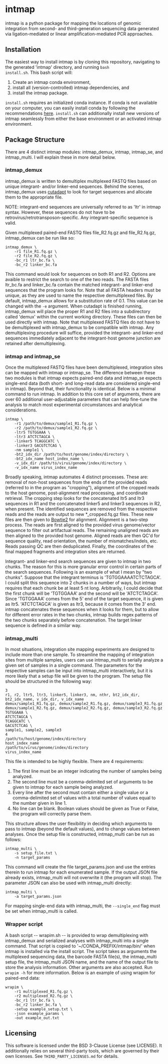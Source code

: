 # intmap

intmap is a python package for mapping the locations of genomic integration from second- and third-generation sequencing data generated via ligation-mediated or linear amplification-mediated PCR approaches.

## Installation
The easiest way to install intmap is by cloning this repository, navigating to the generated 'intmap' directory, and running <code>bash install.sh</code>. This bash script will:

1. Create an intmap conda environment,
2. install all (version-controlled) intmap dependencies, and
3. install the intmap package.

<code>install.sh</code> requires an initialized conda instance. If conda is not available on your computer, you can easily install conda by following the recommendations [here](https://mamba.readthedocs.io/en/latest/installation/mamba-installation.html). <code>install.sh</code> can additionally install new versions of intmap seamlessly from either the base environment or an activated intmap environment.

## Package Structure
There are 4 distinct intmap modules: intmap_demux, intmap, intmap_se, and intmap_multi. I will explain these in more detail below.

### intmap_demux
intmap_demux is written to demultiplex multiplexed FASTQ files based on unique integrant- and/or linker-end sequences. Behind the scenes, intmap_demux uses [cutadapt](https://cutadapt.readthedocs.io/en/stable/#) to look for target sequences and allocate them to the appropriate file. 

NOTE: integrant-end sequences are universally referred to as 'ltr' in intmap syntax. However, these sequences do not have to be retrovirus/retrotransposon-specific. Any integrant-specific sequence is valid.

Given multiplexed paired-end FASTQ files file_R2.fq.gz and file_R2.fq.gz, intmap_demux can be run like so:

```
intmap_demux \
    -r1 file_R1.fq.gz \
    -r2 file_R2.fq.gz \
    -bc_r1 ltr_bc.fa \
    -bc_r2 linker_bc.fa
```

This command would look for sequences on both R1 and R2. Options are avaible to restrict the search to one of the two reads. The FASTA files ltr_bc.fa and linker_bc.fa contain the matched integrant- and linker-end sequences that the program looks for. Note that all FASTA headers must be unique, as they are used to name the respective demultiplexed files. By default, intmap_demux allows for a substitution rate of 0.1. This value can be changed with the <code>-e</code> argument. When cutadapt is finished running, intmap_demux will place the proper R1 and R2 files into a subdirectory called 'demux' within the current working directory. These files can then be used directly with intmap. Note that multiplexed FASTQ files do not have to be demultiplexed with intmap_demux to be compatible with intmap. Any demultiplexing procedure will suffice, provided the integrant- and linker-end sequences immediately adjacent to the integrant-host genome junction are retained after demultiplexing.

### intmap and intmap_se

Once the multiplexed FASTQ files have been demultiplexed, integration sites can be mapped with intmap or intmap_se. The difference between these two modules is that intmap expects paired-end data and intmap_se expects single-end data (both short- and long-read data are considered single-end in intmap). Beyond that, their functionality is identical. Below is a minimal command to run intmap. In addition to this core set of arguments, there are over 60 additional user-adjustable parameters that can help fine-tune the analysis to match most experimental circumstances and analytical considerations.

```
intmap \
    -r1 /path/to/demux/sample1_R1.fq.gz \
    -r2 /path/to/demux/sample1_R2.fq.gz \
    -ltr5 TGTGGAAA \
    -ltr3 ATCTCTAGCA \
    -linker5 TCAGGCATC \
    -linker3 GACGTCTCAG \
    -nm sample1 \
    -bt2_idx_dir /path/to/host/genome/index/directory \
    -bt2_idx_name host_index_name \
    -v_idx_dir /path/to/virus/genome/index/directory \
    -v_idx_name virus_index_name
```

Broadly speaking, intmap automates 4 distinct processes. These are: removal of non-host sequences from the ends of the provided reads (referred to in the program as "cropping"), alignment of the cropped reads to the host genome, post-alignment read processing, and coordinate retrieval. The cropping step looks for the concatenated ltr5 and ltr3 sequences in R1 and the concatenated linker5 and linker3 sequences in R2, when present. The identified sequences are removed from the respective reads and the reads are output to new *_cropped.fq.gz files. These new files are then given to [Bowtie2](https://bowtie-bio.sourceforge.net/bowtie2/index.shtml) for alignment. Alignment is a two-step process. The reads are first aligned to the provided virus genome/vector sequence to filter out artifactual reads. The remaining unaligned reads are then aligned to the provided host genome. Aligned reads are then QC'd for sequence quality, read orientation, the number of mismatches/indels, etc. Reads passing QC are then deduplicated. Finally, the coordinates of the final mapped fragments and integration sites are returned.

Integrant- and linker-end search sequences are given to intmap in two chunks. The reason for this is more granular error control in certain parts of the search sequences. Following is an example of what I mean by "two chunks". Suppose that the integrant terminus is 'TGTGGAAAATCTCTAGCA'. I could split this sequence into 2 chunks in a number of ways, but intmap requires that each chunk be at least 5 nt long. Arbitrarily, I could decide that the first chunk will be 'TGTGGAAA' and the second will be 'ATCTCTAGCA'. Since 'TGTGGAAA' comes from the 5' end of the target sequence, it is given as ltr5. 'ATCTCTAGCA' is given as ltr3, because it comes from the 3' end. intmap concatenates these sequences when it looks for them, but to allow for different error rates in the two chunks, intmap builds regex patterns of the two chunks separately before concatenation. The target linker sequence is defined in a similar way.

### intmap_multi
In most situations, integration site mapping experiments are designed to include more than one sample. To streamline the mapping of integration sites from multiple samples, users can use intmap_multi to serially analyze a given set of samples in a single command. The parameters for the respective samples can be input into intmap_multi interactively, but it is more likely that a setup file will be given to the program. The setup file should be structured in the following way:

```
3
r1, r2, ltr5, ltr3, linker5, linker3, nm, nthr, bt2_idx_dir, bt2_idx_name, v_idx_dir, v_idx_name
demux/sample1_R1.fq.gz, demux/sample2_R1.fq.gz, demux/sample3_R1.fq.gz
demux/sample1_R2.fq.gz, demux/sample2_R2.fq.gz, demux/sample3_R2.fq.gz
TGTGGAAA \
ATCTCTAGCA \
TCAGGCATC \
GACGTCTCAG \
sample1, sample2, sample3
4
/path/to/host/genome/index/directory
host_index_name
/path/to/virus/genome/index/directory
virus_index_name
```

This file is intended to be highly flexible. There are 4 requirements:

1. The first line must be an integer indicating the number of samples being analyzed.
2. The second line must be a comma-delimited set of arguments to be given to intmap for each sample being analyzed.
3. Every line after the second must contain either a single value or a comma-delimited set of values with a total number of values equal to the number given in line 1.
4. No line can be blank. Boolean values should be given as True or False, the program will correctly parse them.

This structure allows the user flexibility in deciding which arguments to pass to intmap (beyond the default values), and to change values between analyses. Once the setup file is constructed, intmap_multi can be run as follows:

```
intmap_multi \
    -s setup_file.txt \
    -n target_params
```

This command will create the file target_params.json and use the entries therein to run intmap for each enumerated sample. If the output JSON file already exists, intmap_multi will not overwrite it (the program will stop). The parameter JSON can also be used with intmap_multi directly:

```
intmap_multi \
    -a target_params.json
```

For mapping single-end data with intmap_multi, the <code>--single_end</code> flag must be set when intmap_multi is called.

### Wrapper script
A bash script -- wrapim.sh -- is provided to wrap demultiplexing with intmap_demux and serialized analyses with intmap_multi into a single command. That script is copied to '~/CONDA_PREFIX/intmap/bin/' when intmap is installed via the install script. The script takes as arguments the multiplexed sequencing data, the barcode FASTA file(s), the intmap_multi setup file, the intmap_multi JSON name, and the name of the output file to store the analysis information. Other arguments are also accepted. Run <code>wrapim -h</code> for more information. Below is an example of using wrapim for paired-end data:

```
wrapim \
    -r1 multiplexed_R1.fq.gz \
    -r2 multiplexed_R2.fq.gz \
    -bc_r1 ltr_bc.fa \
    -bc_r2 linker_bc.fa \
    -setup example_setup.txt \
    -json example_params \
    -out example_out.txt
```

## Licensing
This software is licensed under the BSD 3-Clause License (see LICENSE). It additionally relies on several third-party tools, which are governed by their own licenses. See <code>THIRD_PARTY_LICENSES.md</code> for details.